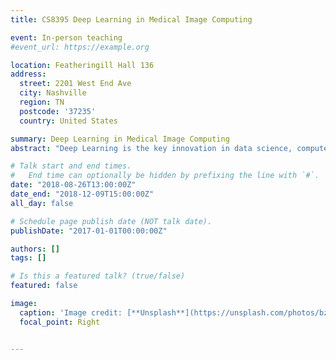```yaml
---
title: CS8395 Deep Learning in Medical Image Computing

event: In-person teaching
#event_url: https://example.org

location: Featheringill Hall 136
address:
  street: 2201 West End Ave
  city: Nashville
  region: TN
  postcode: '37235'
  country: United States

summary: Deep Learning in Medical Image Computing
abstract: "Deep Learning is the key innovation in data science, computer science, and statistics. This class covers the introduction of deep learning, with theories and practices."

# Talk start and end times.
#   End time can optionally be hidden by prefixing the line with `#`.
date: "2018-08-26T13:00:00Z"
date_end: "2018-12-09T15:00:00Z"
all_day: false

# Schedule page publish date (NOT talk date).
publishDate: "2017-01-01T00:00:00Z"

authors: []
tags: []

# Is this a featured talk? (true/false)
featured: false

image:
  caption: 'Image credit: [**Unsplash**](https://unsplash.com/photos/bzdhc5b3Bxs)'
  focal_point: Right


---
```

